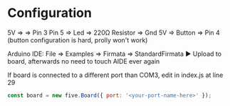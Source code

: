 ﻿# Configuration
5V => <Coin> => Pin 3
Pin 5 => Led => 220Ω Resistor => Gnd
5V => Button => Pin 4 (button configuration is hard, prolly won't work)

Arduino IDE: File => Examples => Firmata => StandardFirmata ▶ Upload to board, afterwards no need to touch AIDE ever again

If board is connected to a different port than COM3, edit in index.js at line 29
```js
const board = new five.Board({ port: '<your-port-name-here>' });
```